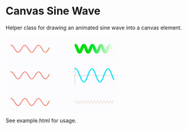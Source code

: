 # Canvas Sine Wave
Helper class for drawing an animated sine wave into a canvas element.

![example-preview](example.gif)

See example.html for usage. 
